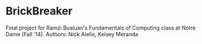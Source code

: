# BrickBreaker
Final project for Ramzi Bualuan's Fundamentals of Computing class at Notre Dame (Fall '14).  Authors: Nick Aiello, Kelsey Meranda
